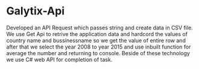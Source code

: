 # Galytix-Api
Developed an API Request which passes string and create data in CSV file.
We use Get Api to retrive the application data and hardcord the values of country name and bussinessname so we get the value of entire row and after that we select the year 2008 to year 2015 and use inbuilt function for average the number and returning to console. 
Beside of these technology we use C# web API for completion of task.
